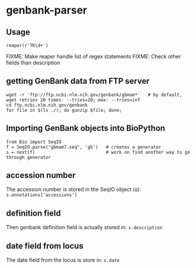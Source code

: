 # genbank-parser

## Usage
```
reaper(r'TK\d+')
```

FIXME: Make reaper handle list of regex statements
FIXME: Check other fields than description

## getting GenBank data from FTP server
```
wget -r 'ftp://ftp.ncbi.nlm.nih.gov/genbank/gbmam*'   # by default, wget retries 20 times: --tries=20; max: --tries=inf
cd ftp.ncbi.nlm.nih.gov/genbank
for file in $(ls ./); do gunzip $file; done;
```

## Importing GenBank objects into BioPython
```
from Bio import SeqIO
f = SeqIO.parse("gbmam7.seq", 'gb')   # creates a generator
s = next(f)                           # work on find another way to go through generator
```

## accession number
The accession number is stored in the SeqIO object (s):
```s.annotations['accessions']```

## definition field
Then genbank definition field is actually stored in:
```s.description```

## date field from locus
The date field from the locus is store in:
```s.date```
